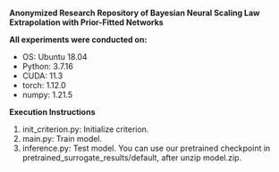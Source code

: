 **Anonymized Research Repository of Bayesian Neural Scaling Law Extrapolation with Prior-Fitted Networks**

**All experiments were conducted on:**
- OS: Ubuntu 18.04
- Python: 3.7.16
- CUDA: 11.3
- torch: 1.12.0
- numpy: 1.21.5

**Execution Instructions**
1. init_criterion.py: Initialize criterion.
2. main.py: Train model.
3. inference.py: Test model. You can use our pretrained checkpoint in pretrained_surrogate_results/default, after unzip model.zip.
